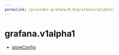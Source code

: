 ```yaml
---
permalink: /provider-grafana/0.0/grafana/v1alpha1/
---
```


# grafana.v1alpha1



* [storeConfig](storeConfig.md)